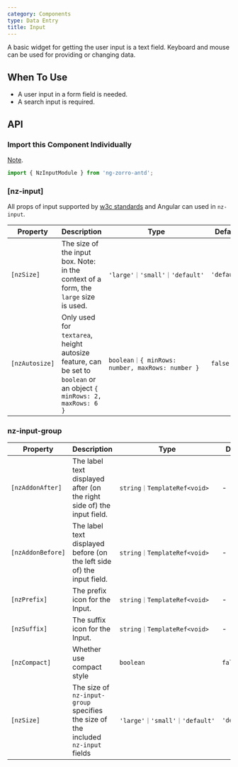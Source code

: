 ```yaml
---
category: Components
type: Data Entry
title: Input
---
```


A basic widget for getting the user input is a text field.
Keyboard and mouse can be used for providing or changing data.

## When To Use

- A user input in a form field is needed.
- A search input is required.

## API

### Import this Component Individually

[Note](/docs/getting-started/en#import-a-component-individually).

```ts
import { NzInputModule } from 'ng-zorro-antd';
```

### [nz-input]

All props of input supported by [w3c standards](https://www.w3schools.com/tags/tag_input.asp) and Angular can used in `nz-input`.

| Property | Description | Type | Default |
| -------- | ----------- | ---- | ------- |
| `[nzSize]` | The size of the input box. Note: in the context of a form, the `large` size is used. | `'large'｜'small'｜'default'` | `'default'` |
| `[nzAutosize]` | Only used for `textarea`, height autosize feature, can be set to `boolean` or an object `{ minRows: 2, maxRows: 6 }` | `boolean｜{ minRows: number, maxRows: number }` | `false` |


### nz-input-group

| Property | Description | Type | Default |
| -------- | ----------- | ---- | ------- |
| `[nzAddonAfter]` | The label text displayed after (on the right side of) the input field. | `string｜TemplateRef<void>` | - |
| `[nzAddonBefore]` | The label text displayed before (on the left side of) the input field. | `string｜TemplateRef<void>` | - |
| `[nzPrefix]` | The prefix icon for the Input. | `string｜TemplateRef<void>` | - |
| `[nzSuffix]` | The suffix icon for the Input. | `string｜TemplateRef<void>` | - |
| `[nzCompact]` | Whether use compact style | `boolean` | `false` |
| `[nzSize]` | The size of `nz-input-group` specifies the size of the included `nz-input` fields | `'large'｜'small'｜'default'` | `'default'` |
